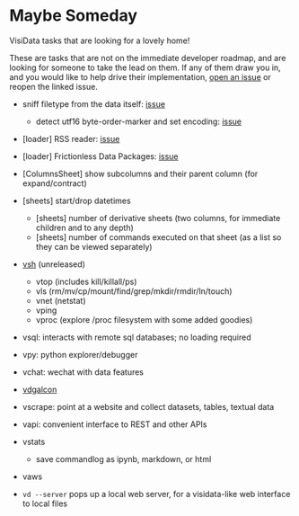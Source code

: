 # Maybe Someday

VisiData tasks that are looking for a lovely home!

These are tasks that are not on the immediate developer roadmap, and are looking for someone to take the lead on them. If any of them draw you in, and you would like to help drive their implementation, [open an issue](https://github.com/saulpw/visidata/issues/new) or reopen the linked issue.

- sniff filetype from the data itself: [issue](https://github.com/saulpw/visidata/issues/130)
    - detect utf16 byte-order-marker and set encoding: [issue](https://github.com/saulpw/visidata/issues/200)
- [loader] RSS reader: [issue](https://github.com/saulpw/visidata/issues/157)
- [loader] Frictionless Data Packages: [issue](https://github.com/saulpw/visidata/issues/237)

- [ColumnsSheet] show subcolumns and their parent column (for expand/contract)

- [sheets] start/drop datetimes
   - [sheets] number of derivative sheets (two columns, for immediate children and to any depth)
   - [sheets] number of commands executed on that sheet (as a list so they can be viewed separately)

- [vsh](http://github.com/saulpw/vsh) (unreleased)
   - vtop (includes kill/killall/ps)
   - vls (rm/mv/cp/mount/find/grep/mkdir/rmdir/ln/touch)
   - vnet (netstat)
   - vping
   - vproc (explore /proc filesystem with some added goodies)
- vsql: interacts with remote sql databases; no loading required
- vpy: python explorer/debugger
- vchat: wechat with data features
- [vdgalcon](http://github.com/saulpw/vdgalcon)
- vscrape: point at a website and collect datasets, tables, textual data
- vapi: convenient interface to REST and other APIs
- vstats
   - save commandlog as ipynb, markdown, or html
- vaws
- `vd --server` pops up a local web server, for a visidata-like web interface to local files
